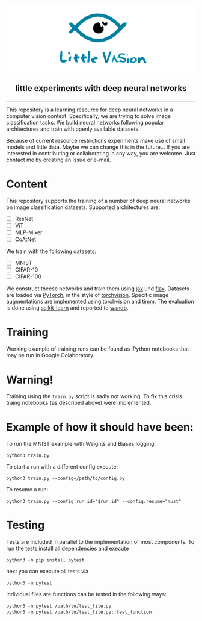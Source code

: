 <p align="center">
    <br>
      <img src="https://raw.githubusercontent.com/1ucky40nc3/little_vision/main/assets/logo.png" width="600"/>
    <br>
</p>
<h2 align="center">
  <p>little experiments with deep neural networks</p>
</h2>

---

This repository is a learning resource for deep neural networks in a computer vision context. Specifically, we are trying to solve image classification tasks. We build neural networks following popular architectures and train with openly available datasets. 

Because of current resource restrictions experiments make use of small models and little data. Maybe we can change this in the future... If you are interested in contributing or collaborating in any way, you are welcome. Just contact me by creating an issue or e-mail.


# Content
This repository supports the training of a number of deep neural networks on image classification datasets.
Supported architectures are:
- [ ] ResNet
- [ ] ViT
- [ ] MLP-Mixer
- [ ] CoAtNet

We train with the following datasets:
- [ ] MNIST
- [ ] CIFAR-10
- [ ] CIFAR-100

We construct theese networks and train them using [jax](https://github.com/google/jax) und [flax](https://github.com/google/flax). Datasets are loaded via [PyTorch](https://github.com/pytorch/pytorch), in the style of [torchvision](https://github.com/pytorch/vision). Specific image augmentations are implemented using torchvision and [timm](https://github.com/rwightman/pytorch-image-models). The evaluation is done using [scikit-learn](https://github.com/scikit-learn/scikit-learn) and reported to [wandb](https://wandb.ai/site).

# Training
Working example of training runs can be found as
iPython notebooks that may be run in Google Colaboratory.

# Warning!
Training  using the ```train.py``` script is sadly not working.
To fix this crisis traing notebooks (as described above) were implemented.

# Example of how it should have been: 
To run the MNIST example with Weights and Biases logging:
```
python3 train.py
```
To start a run with a different config execute:
```
python3 train.py --config=/path/to/config.py
```

To resume a run:
```
python3 train.py --config.run_id="$run_id" --config.resume="must"
```

# Testing
Tests are included in parallel to the implementation of most components.
To run the tests install all dependencies and execute
```
python3 -m pip install pytest
```
next you can execute all tests via
```
python3 -m pytest
```
individual files are functions can be tested in the following ways:
```
python3 -m pytest /path/to/test_file.py
python3 -m pytest /path/to/test_file.py::test_function
```
